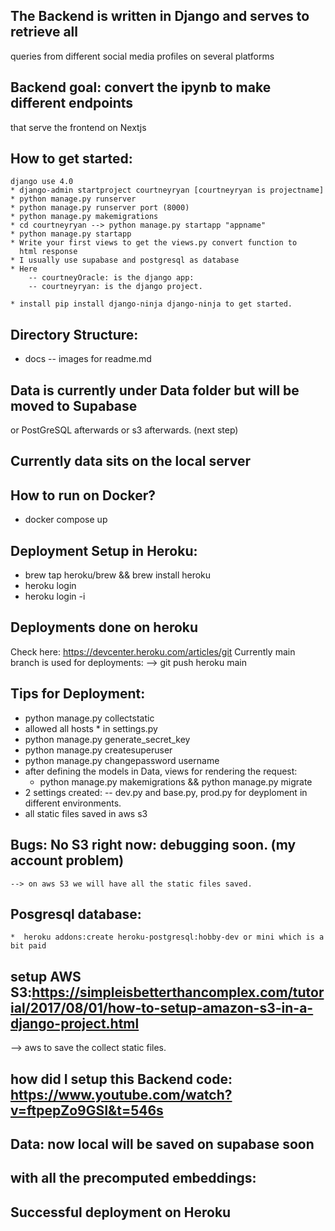 ## The Backend is written in Django and serves to retrieve all
   queries from different social media profiles on several platforms

## Backend goal: convert the ipynb to make different endpoints
   that serve the frontend on Nextjs

##  How to get started: 
    django use 4.0
    * django-admin startproject courtneyryan [courtneyryan is projectname]
    * python manage.py runserver 
    * python manage.py runserver port (8000)
    * python manage.py makemigrations
    * cd courtneyryan --> python manage.py startapp "appname"
    * python manage.py startapp
    * Write your first views to get the views.py convert function to
      html response
    * I usually use supabase and postgresql as database
    * Here 
        -- courtneyOracle: is the django app:
        -- courtneyryan: is the django project.

    * install pip install django-ninja django-ninja to get started.

## Directory Structure:
   * docs -- images for readme.md

## Data is currently under Data folder but will be moved to Supabase
   or PostGreSQL afterwards or s3 afterwards. (next step)

## Currently data sits  on the local server
   
## How to run on Docker? 
   * docker compose up

## Deployment Setup in Heroku:
   * brew tap heroku/brew && brew install heroku
   * heroku login
   * heroku login -i 

## Deployments done on heroku
   Check here: https://devcenter.heroku.com/articles/git
   Currently main branch is used for deployments:
   --> git push heroku main

## Tips for Deployment: 
   * python manage.py collectstatic
   * allowed all hosts * in settings.py
   * python manage.py generate_secret_key
   * python manage.py createsuperuser
   * python manage.py changepassword username
   * after defining the models in Data, views for rendering the request: 
     * python manage.py makemigrations && python manage.py migrate
   * 2 settings created:
        -- dev.py and base.py, prod.py for deyploment in different environments.
   * all static files saved in aws s3

## Bugs: No S3 right now: debugging soon. (my account problem)
    --> on aws S3 we will have all the static files saved.

## Posgresql database: 
    *  heroku addons:create heroku-postgresql:hobby-dev or mini which is a bit paid

## setup AWS S3:https://simpleisbetterthancomplex.com/tutorial/2017/08/01/how-to-setup-amazon-s3-in-a-django-project.html
   --> aws to save the collect static files.

## how did I setup this Backend code:   https://www.youtube.com/watch?v=ftpepZo9GSI&t=546s

## Data: now local will be saved on supabase soon
## with all the precomputed embeddings:
## Successful deployment on Heroku